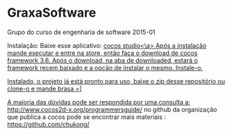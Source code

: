 # GraxaSoftware
Grupo do curso de engenharia de software 2015-01

Instalação:
Baixe esse aplicativo: <a href="http://www.cocos2d-x.org/filedown/CocosForWin-v2.2.6.exe">cocos studio<\a>
Após a instalação mande executar e entre na store, então faça o download de cocos framework 3.6.
Após o download, na aba de downloaded, estará o framework recem baixado e a opção de instalar o mesmo. Instale-o.

Instalado, o projeto já está pronto para uso, baixe o zip desse repositório ou clone-o e mande brasa =]

A maioria das dúvidas pode ser respondida por uma consulta a:
http://www.cocos2d-x.org/programmersguide/
no github da organização que publica a cocos pode se encontrar mais materiais : 
https://github.com/chukong/
